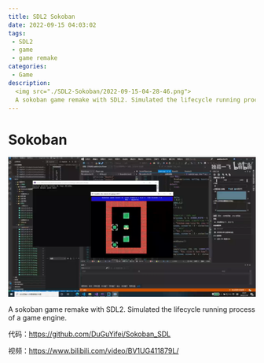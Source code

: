 ```yaml
---
title: SDL2 Sokoban
date: 2022-09-15 04:03:02
tags:
 - SDL2
 - game
 - game remake
categories:
 - Game
description:
  <img src="./SDL2-Sokoban/2022-09-15-04-28-46.png">
  A sokoban game remake with SDL2. Simulated the lifecycle running process of a game engine.
---
```


# Sokoban
![](SDL2-Sokoban/2022-09-15-04-28-46.png)

A sokoban game remake with SDL2. Simulated the lifecycle running process of a game engine.

代码：https://github.com/DuGuYifei/Sokoban_SDL

视频：https://www.bilibili.com/video/BV1UG411879L/